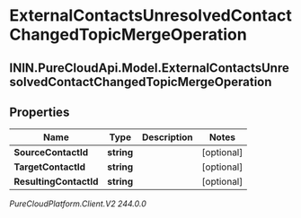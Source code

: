 # ExternalContactsUnresolvedContactChangedTopicMergeOperation

## ININ.PureCloudApi.Model.ExternalContactsUnresolvedContactChangedTopicMergeOperation

## Properties

|Name | Type | Description | Notes|
|------------ | ------------- | ------------- | -------------|
| **SourceContactId** | **string** |  | [optional] |
| **TargetContactId** | **string** |  | [optional] |
| **ResultingContactId** | **string** |  | [optional] |



_PureCloudPlatform.Client.V2 244.0.0_
